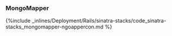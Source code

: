 <!-- usedin: [ _rails/deployment] - post: -->


### MongoMapper



{%include _inlines/Deployment/Rails/sinatra-stacks/code_sinatra-stacks_mongomapper-ngoappercon.md %}




